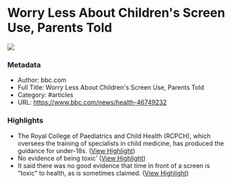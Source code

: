 # Worry Less About Children's Screen Use, Parents Told

![](https://readwise-assets.s3.amazonaws.com/static/images/article0.00998d930354.png)

### Metadata

- Author: bbc.com
- Full Title: Worry Less About Children's Screen Use, Parents Told
- Category: #articles
- URL: https://www.bbc.com/news/health-46749232

### Highlights

- The Royal College of Paediatrics and Child Health (RCPCH), which oversees the training of specialists in child medicine, has produced the guidance for under-18s. ([View Highlight](https://instapaper.com/read/1147021663/10023685))
- No evidence of being toxic' ([View Highlight](https://instapaper.com/read/1147021663/10023686))
- It said there was no good evidence that time in front of a screen is "toxic" to health, as is sometimes claimed. ([View Highlight](https://instapaper.com/read/1147021663/10023692))
